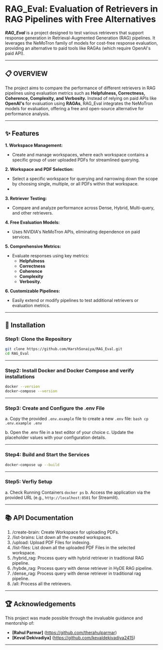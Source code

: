 # RAG_Eval: Evaluation of Retrievers in RAG Pipelines with Free Alternatives

***RAG_Eval*** is a project designed to test various retrievers that support response generation in Retrieval-Augmented Generation (RAG) pipelines. 
It leverages the NeMoTron family of models for cost-free response evaluation, providing an alternative to paid tools like RAGAs (which require OpenAI's paid API).

---

## 📋 OVERVIEW

The project aims to compare the performance of different retrievers in RAG pipelines using evaluation metrics such as **Helpfulness, Correctness, Coherence, Complexity, and Verbosity.** 
Instead of relying on paid APIs like **OpenAI's** for evaluation using **RAGAs**, RAG_Eval integrates the NeMoTron models for evaluation, offering a free and open-source alternative 
for performance analysis.

---

## ✨ Features

**1. Workspace Management:**
  - Create and manage workspaces, where each workspace contains a specific group of user uploaded PDFs for streamlined querying.
    
**2. Workspace and PDF Selection:**
  - Select a specific workspace for querying and narrowing down the scope by choosing single, multiple, or all PDFs within that workspace.
  - 
**3. Retriever Testing:**
  - Compare and analyze performance across Dense, Hybrid, Multi-query, and other retrievers.
    
**4. Free Evaluation Models:**
  - Uses NVIDIA's NeMoTron APIs, eliminating dependence on paid services.
    
**5. Comprehensive Metrics:**
  - Evaluate responses using key metrics:
    - **Helpfulness**
    - **Correctness**
    - **Coherence**
    - **Complexity**
    - **Verbosity.**
      
**6. Customizable Pipelines:** 
  - Easily extend or modify pipelines to test additional retrievers or evaluation metrics.

---

## 🚀 Installation

### Step1: Clone the Repository
```bash 
git clone https://github.com/HarshSonaiya/RAG_Eval.git
cd RAG_Eval
```

---

### Step2: Install Docker and Docker Compose and verify installations
```bash
docker --version
docker-compose --version
```

---
    
### Step3: Create and Configure the .env File

   a. Copy the provided `.env.example` file to create a new `.env` file:
       ```bash
       cp .env.example .env
       ```
    
   b. Open the .env file in a text editor of your choice
   c. Update the placeholder values with your configuration details.

---

### Step4: Build and Start the Services
```bash
docker-compose up --build
```

---

### Step5: Verfiy Setup

  a. Check Running Containers
      ```
      docker ps
      ```
  b. Access the application via the provided URL (e.g., `http://localhost:8501` for Streamlit).

---

## 📚 API Documentation

1. /create-brain: Create Workspace for uploading PDFs.
2. /list-brains: List down all the created workspaces.
3. /upload: Upload PDF Files for indexing.
4. /list-files: List down all the uploaded PDF Files in the selected workspace.
5. /hybrid_rag: Process query with hybrid retriever in traditional RAG pipeline.
6. /hybde_rag: Process query with dense retriever in HyDE RAG pipeline.
7. /dense_rag: Process query with dense retriever in traditional rag pipeline.
8. /all: Process all the retrievers.

---

## 🏆 Acknowledgements

This project was made possible through the invaluable guidance and mentorship of:

- **[Rahul Parmar]** (https://github.com/therahulparmar)
- **[Keval Dekivadiya]** (https://github.com/kevaldekivadiya2415)

---
